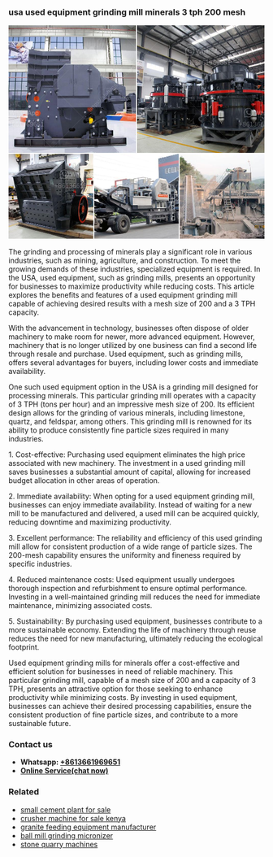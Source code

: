 <h3>usa used equipment grinding mill minerals 3 tph 200 mesh</h3><img src='1702950634.jpg' alt=''><p>The grinding and processing of minerals play a significant role in various industries, such as mining, agriculture, and construction. To meet the growing demands of these industries, specialized equipment is required. In the USA, used equipment, such as grinding mills, presents an opportunity for businesses to maximize productivity while reducing costs. This article explores the benefits and features of a used equipment grinding mill capable of achieving desired results with a mesh size of 200 and a 3 TPH capacity. </p><p>With the advancement in technology, businesses often dispose of older machinery to make room for newer, more advanced equipment. However, machinery that is no longer utilized by one business can find a second life through resale and purchase. Used equipment, such as grinding mills, offers several advantages for buyers, including lower costs and immediate availability. </p><p>One such used equipment option in the USA is a grinding mill designed for processing minerals. This particular grinding mill operates with a capacity of 3 TPH (tons per hour) and an impressive mesh size of 200. Its efficient design allows for the grinding of various minerals, including limestone, quartz, and feldspar, among others. This grinding mill is renowned for its ability to produce consistently fine particle sizes required in many industries. </p><p>1. Cost-effective: Purchasing used equipment eliminates the high price associated with new machinery. The investment in a used grinding mill saves businesses a substantial amount of capital, allowing for increased budget allocation in other areas of operation.</p><p>2. Immediate availability: When opting for a used equipment grinding mill, businesses can enjoy immediate availability. Instead of waiting for a new mill to be manufactured and delivered, a used mill can be acquired quickly, reducing downtime and maximizing productivity.</p><p>3. Excellent performance: The reliability and efficiency of this used grinding mill allow for consistent production of a wide range of particle sizes. The 200-mesh capability ensures the uniformity and fineness required by specific industries.</p><p>4. Reduced maintenance costs: Used equipment usually undergoes thorough inspection and refurbishment to ensure optimal performance. Investing in a well-maintained grinding mill reduces the need for immediate maintenance, minimizing associated costs.</p><p>5. Sustainability: By purchasing used equipment, businesses contribute to a more sustainable economy. Extending the life of machinery through reuse reduces the need for new manufacturing, ultimately reducing the ecological footprint.</p><p>Used equipment grinding mills for minerals offer a cost-effective and efficient solution for businesses in need of reliable machinery. This particular grinding mill, capable of a mesh size of 200 and a capacity of 3 TPH, presents an attractive option for those seeking to enhance productivity while minimizing costs. By investing in used equipment, businesses can achieve their desired processing capabilities, ensure the consistent production of fine particle sizes, and contribute to a more sustainable future.</p><h3>Contact us</h3><ul><li><strong>Whatsapp:&nbsp;<a href="https://wa.me/8613661969651">+8613661969651</a></strong></li><li><a href="https://swt.shibang-china.com/?git&amp;zhl&amp;usa used equipment grinding mill minerals 3 tph 200 mesh"><strong>Online Service(chat now)</strong></a></li></ul><h3>Related</h3><ul><li><a href='small cement plant for sale.md'>small cement plant for sale</a></li><li><a href='crusher machine for sale kenya.md'>crusher machine for sale kenya</a></li><li><a href='granite feeding equipment manufacturer.md'>granite feeding equipment manufacturer</a></li><li><a href='ball mill grinding micronizer.md'>ball mill grinding micronizer</a></li><li><a href='stone quarry machines.md'>stone quarry machines</a></li></ul>